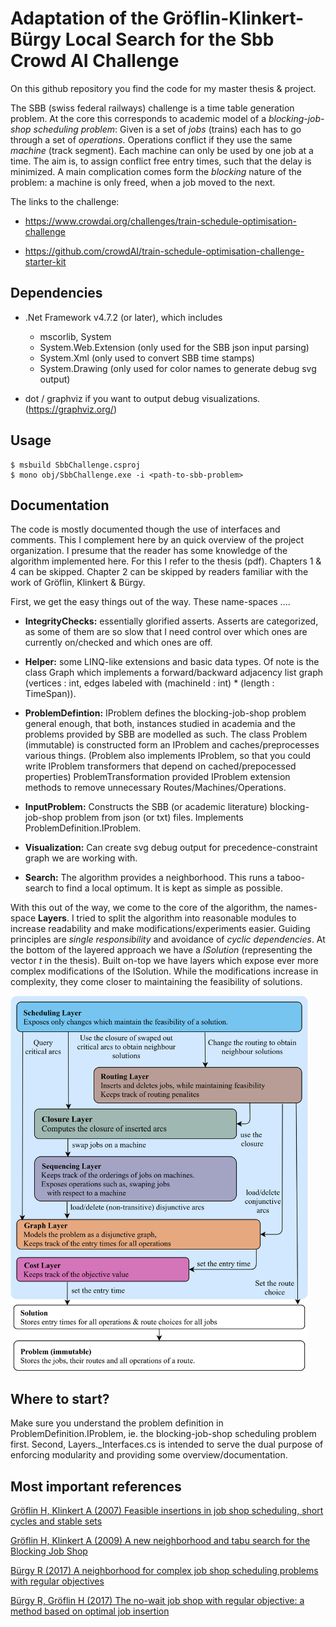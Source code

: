 # Adaptation of the Gröflin-Klinkert-Bürgy Local Search for the Sbb Crowd AI Challenge

On this github repository you find the code for my master thesis & project. 

The SBB (swiss federal railways) challenge is a time table generation problem. At the core this corresponds to academic model of a *blocking-job-shop scheduling problem*: Given is a set of *jobs* (trains) each has to go through a set of *operations*. Operations conflict if they use the same *machine* (track segment). Each machine can only be used by one job at a time. The aim is, to assign conflict free entry times, such that the delay is minimized. A main complication comes form the *blocking* nature of the problem: a machine is only freed, when a job moved to the next.

The links to the challenge:

* <https://www.crowdai.org/challenges/train-schedule-optimisation-challenge>

* <https://github.com/crowdAI/train-schedule-optimisation-challenge-starter-kit>



## Dependencies

* .Net Framework v4.7.2 (or later), which includes

    - mscorlib, System
    - System.Web.Extension (only used for the SBB json input parsing)
    - System.Xml (only used to convert SBB time stamps)
    - System.Drawing (only used for color names to generate debug svg output)

* dot / graphviz if you want to output debug visualizations. (<https://graphviz.org/>)

## Usage

```console
$ msbuild SbbChallenge.csproj
$ mono obj/SbbChallenge.exe -i <path-to-sbb-problem>
```

## Documentation

The code is mostly documented though the use of interfaces and comments. This I complement here by an quick overview of the project organization. I presume that the reader has some knowledge of the algorithm implemented here. For this I refer to the thesis (pdf). Chapters 1 & 4 can be skipped. Chapter 2 can be skipped by readers familiar with the work of Gröflin, Klinkert & Bürgy. 

First, we get the easy things out of the way. These name-spaces ....

* **IntegrityChecks:** essentially glorified asserts. Asserts are categorized, as some of them are so slow that I need control over which ones are currently on/checked and which ones are off. 

* **Helper:** some LINQ-like extensions and basic data types. Of note is the class Graph which implements a forward/backward adjacency list graph (vertices : int, edges labeled with (machineId : int) * (length : TimeSpan)). 

* **ProblemDefintion:** IProblem defines the blocking-job-shop problem general enough, that both, instances studied in academia and the problems provided by SBB are modelled as such. The class Problem (immutable) is constructed form an IProblem and caches/preprocesses various things. (Problem also implements IProblem, so that you could write IProblem transformers that depend on cached/prepocessed properties) ProblemTransformation provided IProblem extension methods to remove unnecessary Routes/Machines/Operations.

* **InputProblem:** Constructs the SBB (or academic literature) blocking-job-shop problem from json (or txt) files. Implements ProblemDefinition.IProblem.

* **Visualization:** Can create svg debug output for precedence-constraint graph we are working with.

* **Search:** The algorithm provides a neighborhood. This runs a taboo-search to find a local optimum. It is kept as simple as possible. 

With this out of the way, we come to the core of the algorithm, the names-space **Layers**. I tried to split the algorithm into reasonable modules to increase readability and make modifications/experiments easier. Guiding principles are *single responsibility* and avoidance of *cyclic dependencies*. At the bottom of the layered approach we have a *ISolution* (representing the vector *t* in the thesis). Built on-top we have layers which expose ever more complex modifications of the ISolution. While the modifications increase in complexity, they come closer to maintaining the feasibility of solutions. 

<img src="https://github.com/MrPascalCase/SbbChallenge/blob/master/ReadmeImage.png" alt="drawing" height="600"/>

## Where to start?

Make sure you understand the problem definition in ProblemDefinition.IProblem, ie. the blocking-job-shop scheduling problem first. Second, Layers._Interfaces.cs is intended to serve the dual purpose of enforcing modularity and providing some overview/documentation.


## Most important references

[Gröflin H, Klinkert A (2007) Feasible insertions in job shop scheduling, short cycles and stable sets](https://www.sciencedirect.com/science/article/pii/S0377221706000063)

[Gröflin H, Klinkert A (2009) A new neighborhood and tabu search for the Blocking Job Shop](https://www.sciencedirect.com/science/article/pii/S0166218X09000870)

[Bürgy R (2017) A neighborhood for complex job shop scheduling problems with regular objectives](https://link.springer.com/article/10.1007/s10951-017-0532-2)

[Bürgy R, Gröflin H (2017) The no-wait job shop with regular objective: a method based on optimal job insertion](https://link.springer.com/article/10.1007/s10878-016-0020-1)

